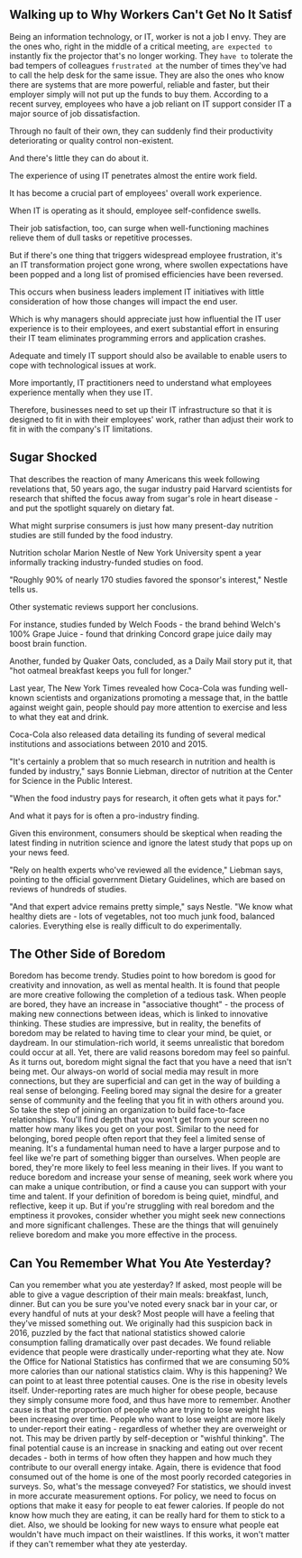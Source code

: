 ## Walking up to Why Workers Can't Get No It Satisf

Being an information technology, or IT, worker is not a job I envy.
They are the ones who, right in the middle of a critical meeting, `are expected to` instantly fix the projector that's no longer working.
They `have to` tolerate the bad tempers of colleagues `frustrated at` the number of times they've had to call the help desk for the same issue.
They are also the ones who know there are systems that are more powerful, reliable and faster, but their employer simply will not put up the funds to buy them.
According to a recent survey, employees who have a job reliant on IT support consider IT a major source of job dissatisfaction.

Through no fault of their own, they can suddenly find their productivity deteriorating or quality control non-existent.

And there's little they can do about it.

The experience of using IT penetrates almost the entire work field.

It has become a crucial part of employees' overall work experience.

When IT is operating as it should, employee self-confidence swells.

Their job satisfaction, too, can surge when well-functioning machines relieve them of dull tasks or repetitive processes.

But if there's one thing that triggers widespread employee frustration, it's an IT transformation project gone wrong,
where swollen expectations have been popped and a long list of promised efficiencies have been reversed.

This occurs when business leaders implement IT initiatives with little consideration of how those changes will impact the end user.

Which is why managers should appreciate just how influential the IT user experience is to their employees,
and exert substantial effort in ensuring their IT team eliminates programming errors and application crashes.

Adequate and timely IT support should also be available to enable users to cope with technological issues at work.

More importantly, IT practitioners need to understand what employees experience mentally when they use IT.

Therefore, businesses need to set up their IT infrastructure so that it is designed to fit in with their employees' work, rather than adjust their work to fit in with the company's IT limitations.

## Sugar Shocked

That describes the reaction of many Americans this week following revelations that, 50 years ago,
the sugar industry paid Harvard scientists for research that shifted the focus away from sugar's role in heart disease - and put the spotlight squarely on dietary fat.

What might surprise consumers is just how many present-day nutrition studies are still funded by the food industry.

Nutrition scholar Marion Nestle of New York University spent a year informally tracking industry-funded studies on food.

"Roughly 90% of nearly 170 studies favored the sponsor's interest," Nestle tells us.

Other systematic reviews support her conclusions.

For instance, studies funded by Welch Foods - the brand behind Welch's 100% Grape Juice - found that drinking Concord grape juice daily may boost brain function.

Another, funded by Quaker Oats, concluded, as a Daily Mail story put it, that "hot oatmeal breakfast keeps you full for longer."

Last year, The New York Times revealed how Coca-Cola was funding well-known scientists and organizations promoting a message that, in the battle against weight gain,
people should pay more attention to exercise and less to what they eat and drink.

Coca-Cola also released data detailing its funding of several medical institutions and associations between 2010 and 2015.

"It's certainly a problem that so much research in nutrition and health is funded by industry," says Bonnie Liebman, director of nutrition at the Center for Science in the Public Interest.

"When the food industry pays for research, it often gets what it pays for."

And what it pays for is often a pro-industry finding.

Given this environment, consumers should be skeptical when reading the latest finding in nutrition science and ignore the latest study that pops up on your news feed.

"Rely on health experts who've reviewed all the evidence," Liebman says, pointing to the official government Dietary Guidelines, which are based on reviews of hundreds of studies.

"And that expert advice remains pretty simple," says Nestle. "We know what healthy diets are - lots of vegetables, not too much junk food,
balanced calories. Everything else is really difficult to do experimentally.

## The Other Side of Boredom

Boredom has become trendy.
Studies point to how boredom is good for creativity and innovation, as well as mental health.
It is found that people are more creative following the completion of a tedious task.
When people are bored, they have an increase in \"associative thought\" - the process of making new connections between ideas, which is linked to innovative thinking.
These studies are impressive, but in reality, the benefits of boredom may be related to having time to clear your mind, be quiet, or daydream.
In our stimulation-rich world, it seems unrealistic that boredom could occur at all.
Yet, there are valid reasons boredom may feel so painful.
As it turns out, boredom might signal the fact that you have a need that isn't being met.
Our always-on world of social media may result in more connections, but they are superficial and can get in the way of building a real sense of belonging.
Feeling bored may signal the desire for a greater sense of community and the feeling that you fit in with others around you.
So take the step of joining an organization to build face-to-face relationships.
You'll find depth that you won't get from your screen no matter how many likes you get on your post.
Similar to the need for belonging, bored people often report that they feel a limited sense of meaning.
It's a fundamental human need to have a larger purpose and to feel like we're part of something bigger than ourselves.
When people are bored, they're more likely to feel less meaning in their lives.
If you want to reduce boredom and increase your sense of meaning, seek work where you can make a unique contribution, or find a cause you can support with your time and talent.
If your definition of boredom is being quiet, mindful, and reflective, keep it up.
But if you're struggling with real boredom and the emptiness it provokes, consider whether you might seek new connections and more significant challenges.
These are the things that will genuinely relieve boredom and make you more effective in the process.

## Can You Remember What You Ate Yesterday?

Can you remember what you ate yesterday?
If asked, most people will be able to give a vague description of their main meals: breakfast, lunch, dinner.
But can you be sure you've noted every snack bar in your car, or every handful of nuts at your desk?
Most people will have a feeling that they've missed something out.
We originally had this suspicion back in 2016, puzzled by the fact that national statistics showed calorie consumption falling dramatically over past decades.
We found reliable evidence that people were drastically under-reporting what they ate.
Now the Office for National Statistics has confirmed that we are consuming 50% more calories than our national statistics claim.
Why is this happening?
We can point to at least three potential causes.
One is the rise in obesity levels itself.
Under-reporting rates are much higher for obese people, because they simply consume more food, and thus have more to remember.
Another cause is that the proportion of people who are trying to lose weight has been increasing over time.
People who want to lose weight are more likely to under-report their eating - regardless of whether they are overweight or not.
This may be driven partly by self-deception or "wishful thinking".
The final potential cause is an increase in snacking and eating out over recent decades - both in terms of how often they happen and how much they contribute to our overall energy intake.
Again, there is evidence that food consumed out of the home is one of the most poorly recorded categories in surveys.
So, what's the message conveyed?
For statistics, we should invest in more accurate measurement options.
For policy, we need to focus on options that make it easy for people to eat fewer calories.
If people do not know how much they are eating, it can be really hard for them to stick to a diet.
Also, we should be looking for new ways to ensure what people eat wouldn't have much impact on their waistlines.
If this works, it won't matter if they can't remember what they ate yesterday.
